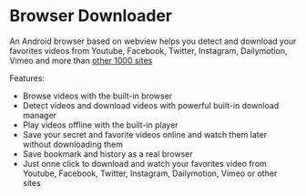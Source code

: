 # Browser Downloader

An Android browser based on webview helps you detect and download your favorites videos from Youtube, Facebook, Twitter, Instagram, Dailymotion, Vimeo and more than [other 1000 sites](http://rg3.github.io/youtube-dl/supportedsites.html)

Features:
- Browse videos with the built-in browser
- Detect videos and download videos with powerful built-in download manager
- Play videos offline with the built-in player 
- Save your secret and favorite videos online and watch them later without downloading them
- Save bookmark and history as a real browser
- Just onne click to download and watch your favorites video from Youtube, Facebook, Twitter, Instagram, Dailymotion, Vimeo or other sites

